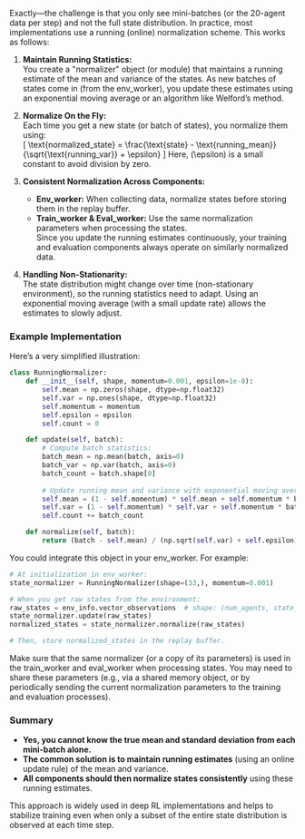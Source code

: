Exactly—the challenge is that you only see mini-batches (or the 20-agent data per step) and not the full state distribution. In practice, most implementations use a running (online) normalization scheme. This works as follows:

1. **Maintain Running Statistics:**  
   You create a "normalizer" object (or module) that maintains a running estimate of the mean and variance of the states. As new batches of states come in (from the env_worker), you update these estimates using an exponential moving average or an algorithm like Welford’s method.

2. **Normalize On the Fly:**  
   Each time you get a new state (or batch of states), you normalize them using:  
   \[
   \text{normalized\_state} = \frac{\text{state} - \text{running\_mean}}{\sqrt{\text{running\_var}} + \epsilon}
   \]
   Here, \(\epsilon\) is a small constant to avoid division by zero.

3. **Consistent Normalization Across Components:**  
   - **Env_worker:** When collecting data, normalize states before storing them in the replay buffer.  
   - **Train_worker & Eval_worker:** Use the same normalization parameters when processing the states.  
   Since you update the running estimates continuously, your training and evaluation components always operate on similarly normalized data.

4. **Handling Non-Stationarity:**  
   The state distribution might change over time (non-stationary environment), so the running statistics need to adapt. Using an exponential moving average (with a small update rate) allows the estimates to slowly adjust.

### **Example Implementation**

Here’s a very simplified illustration:

```python
class RunningNormalizer:
    def __init__(self, shape, momentum=0.001, epsilon=1e-8):
        self.mean = np.zeros(shape, dtype=np.float32)
        self.var = np.ones(shape, dtype=np.float32)
        self.momentum = momentum
        self.epsilon = epsilon
        self.count = 0

    def update(self, batch):
        # Compute batch statistics:
        batch_mean = np.mean(batch, axis=0)
        batch_var = np.var(batch, axis=0)
        batch_count = batch.shape[0]
        
        # Update running mean and variance with exponential moving average:
        self.mean = (1 - self.momentum) * self.mean + self.momentum * batch_mean
        self.var = (1 - self.momentum) * self.var + self.momentum * batch_var
        self.count += batch_count

    def normalize(self, batch):
        return (batch - self.mean) / (np.sqrt(self.var) + self.epsilon)
```

You could integrate this object in your env_worker. For example:

```python
# At initialization in env_worker:
state_normalizer = RunningNormalizer(shape=(33,), momentum=0.001)

# When you get raw states from the environment:
raw_states = env_info.vector_observations  # shape: (num_agents, state_size)
state_normalizer.update(raw_states)
normalized_states = state_normalizer.normalize(raw_states)

# Then, store normalized_states in the replay buffer.
```

Make sure that the same normalizer (or a copy of its parameters) is used in the train_worker and eval_worker when processing states. You may need to share these parameters (e.g., via a shared memory object, or by periodically sending the current normalization parameters to the training and evaluation processes).

### **Summary**

- **Yes, you cannot know the true mean and standard deviation from each mini-batch alone.**
- **The common solution is to maintain running estimates** (using an online update rule) of the mean and variance.
- **All components should then normalize states consistently** using these running estimates.

This approach is widely used in deep RL implementations and helps to stabilize training even when only a subset of the entire state distribution is observed at each time step.